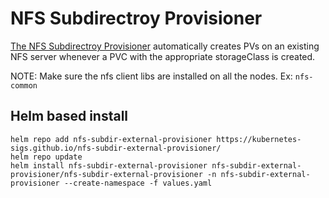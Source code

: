 # NFS Subdirectroy Provisioner #

[The NFS Subdirectroy Provisioner](https://github.com/kubernetes-sigs/nfs-subdir-external-provisioner) automatically creates PVs on an existing NFS server whenever a PVC with the appropriate storageClass is created.  

NOTE: Make sure the nfs client libs are installed on all the nodes. Ex: `nfs-common`

## Helm based install
```
helm repo add nfs-subdir-external-provisioner https://kubernetes-sigs.github.io/nfs-subdir-external-provisioner/
helm repo update
helm install nfs-subdir-external-provisioner nfs-subdir-external-provisioner/nfs-subdir-external-provisioner -n nfs-subdir-external-provisioner --create-namespace -f values.yaml
```
